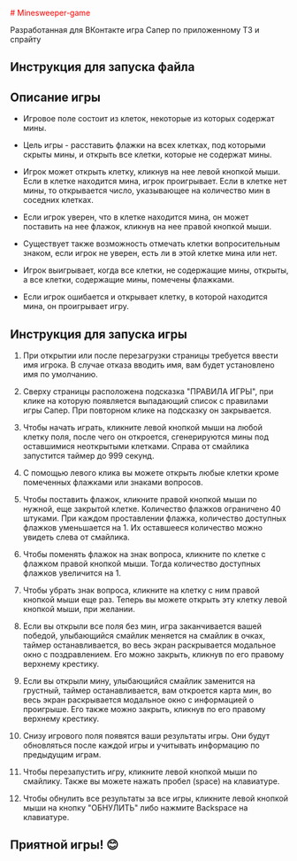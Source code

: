 <span style="color:red"># Minesweeper-game</span>

Разработанная для ВКонтакте игра Сапер по приложенному ТЗ и спрайту

## Инструкция для запуска файла

## Описание игры

- Игровое поле состоит из клеток, некоторые из которых содержат мины.

- Цель игры - расставить флажки на всех клетках, под которыми скрыты мины, и открыть все клетки, которые не содержат мины.

- Игрок может открыть клетку, кликнув на нее левой кнопкой мыши. Если в клетке находится мина, игрок проигрывает. Если в клетке нет мины, то открывается число, указывающее на количество мин в соседних клетках.

- Если игрок уверен, что в клетке находится мина, он может поставить на нее флажок, кликнув на нее правой кнопкой мыши.

- Существует также возможность отмечать клетки вопросительным знаком, если игрок не уверен, есть ли в этой клетке мина или нет.

- Игрок выигрывает, когда все клетки, не содержащие мины, открыты, а все клетки, содержащие мины, помечены флажками.

- Если игрок ошибается и открывает клетку, в которой находится мина, он проигрывает игру.

## Инструкция для запуска игры

1. При открытии или после перезагрузки страницы требуется ввести имя игрока. В случае отказа вводить имя, вам будет установлено имя по умолчанию.

2. Сверху страницы расположена подсказка "ПРАВИЛА ИГРЫ", при клике на которую появляется выпадающий список с правилами игры Сапер. При повторном клике на подсказку он закрывается.

3. Чтобы начать играть, кликните левой кнопкой мыши на любой клетку поля, после чего он откроется, сгенерируются мины под оставшимися неоткрытыми клетками. Справа от смайлика запустится таймер до 999 секунд.

4. С помощью левого клика вы можете открыть любые клетки кроме помеченных флажками или знаками вопросов.

5. Чтобы поставить флажок, кликните правой кнопкой мыши по нужной, еще закрытой клетке. Количество флажков ограничено 40 штуками. При каждом проставлении флажка, количество доступных флажков уменьшается на 1. Их оставшееся количество можно увидеть слева от смайлика.

6. Чтобы поменять флажок на знак вопроса, кликните по клетке с флажком правой кнопкой мыши. Тогда количество доступных флажков увеличится на 1.

7. Чтобы убрать знак вопроса, кликните на клетку с ним правой кнопкой мыши еще раз. Теперь вы можете открыть эту клетку левой кнопкой мыши, при желании.

8. Если вы открыли все поля без мин, игра заканчивается вашей победой, улыбающийся смайлик меняется на смайлик в очках, таймер останавливается, во весь экран раскрывается модальное окно с поздравлением. Его можно закрыть, кликнув по его правому верхнему крестику.

9. Если вы открыли мину, улыбающийся смайлик заменится на грустный, таймер останавливается, вам откроется карта мин, во весь экран раскрывается модальное окно с информацией о проигрыше. Его также можно закрыть, кликнув по его правому верхнему крестику.

10. Снизу игрового поля появятся ваши результаты игры. Они будут обновляться после каждой игры и учитывать информацию по предыдущим играм.

11. Чтобы перезапустить игру, кликните левой кнопкой мыши по смайлику. Также вы можете нажать пробел (space) на клавиатуре.

12. Чтобы обнулить все результаты за все игры, кликните левой кнопкой мыши на кнопку "ОБНУЛИТЬ" либо нажмите Backspace на клавиатуре.

## Приятной игры! 😊

